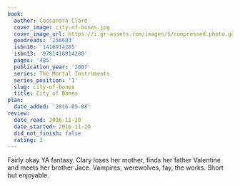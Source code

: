 ```yaml
---
book:
  author: Cassandra Clare
  cover_image: city-of-bones.jpg
  cover_image_url: https://i.gr-assets.com/images/S/compressed.photo.goodreads.com/books/1432730315l/256683._SX98_.jpg
  goodreads: '256683'
  isbn10: '1416914285'
  isbn13: '9781416914280'
  pages: '485'
  publication_year: '2007'
  series: The Mortal Instruments
  series_position: '1'
  slug: city-of-bones
  title: City of Bones
plan:
  date_added: '2016-05-08'
review:
  date_read: 2016-11-20
  date_started: 2016-11-20
  did_not_finish: false
  rating: 2
---
```


Fairly okay YA fantasy. Clary loses her mother, finds her father Valentine and meets her brother Jace. Vampires, werewolves, fay, the works. Short but enjoyable.
